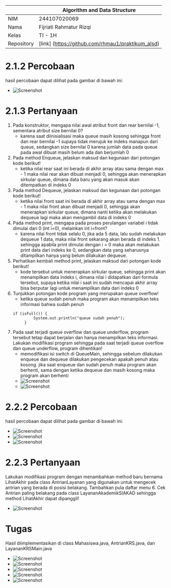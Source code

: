 |            | Algorithm and Data Structure                      |
| ---------- | ------------------------------------------------- |
| NIM        | 244107020069                                      |
| Nama       | Fijriati Rahmatur Rizqi                           |
| Kelas      | TI - 1H                                           |
| Repository | [link] (https://github.com/rhmau1/praktikum_alsd) |

# 2.1.2 Percobaan

hasil percobaan dapat dilihat pada gambar di bawah ini:

- ![Screenshot](../img/p11/1.png)

# 2.1.3 Pertanyaan

1. Pada konstruktor, mengapa nilai awal atribut front dan rear bernilai -1, sementara atribut size bernilai 0?
   - karena saat diinisialisasi maka queue masih kosong sehingga front dan rear bernilai -1 supaya tidak merujuk ke indeks manapun dari queue, sedangkan size bernilai 0 karena jumlah data pada queue pada awal dibuat masih belum ada dan berjumlah 0
2. Pada method Enqueue, jelaskan maksud dan kegunaan dari potongan kode berikut!
   - ketika nilai rear saat ini berada di akhir array atau sama dengan max - 1 maka nilai rear akan dibuat menjadi 0, sehingga akan menerapkan sirkular queue, dimana data baru yang akan masuk akan ditempatkan di indeks 0
3. Pada method Dequeue, jelaskan maksud dan kegunaan dari potongan kode berikut!
   - ketika nilai front saat ini berada di akhir array atau sama dengan max - 1 maka nilai front akan dibuat menjadi 0, sehingga akan menerapkan sirkular queue, dimana nanti ketika akan melakukan dequeue lagi maka akan mengambil data di indeks 0
4. Pada method print, mengapa pada proses perulangan variabel i tidak dimulai dari 0 (int i=0), melainkan int i=front?
   - karena nilai front tidak selalu 0, jika ada 5 data, lalu sudah melakukan dequeue 1 data, maka nilai front sekarang akan berada di indeks 1. sehingga apabila print dimulai dengan i = 0 maka akan melakukan print data dari indeks ke 0, sedangkan data yang seharusnya ditampilkan hanya yang belum dilakukan dequeue.
5. Perhatikan kembali method print, jelaskan maksud dari potongan kode berikut!
   - kode tersebut untuk menerapkan sirkular queue, sehingga print akan menampilkan data indeks i, dimana nilai i didapatkan dari formula tersebut, supaya ketika nilai i saat ini sudah mencapai akhir array bisa berputar lagi untuk menampilkan data dari indeks 0
6. Tunjukkan potongan kode program yang merupakan queue overflow!
   - ketika queue sudah penuh maka program akan menampilkan teks informasi bahwa sudah penuh
   ```
   if (isFull()) {
            System.out.println("queue sudah penuh");
        }
   ```
7. Pada saat terjadi queue overflow dan queue underflow, program tersebut tetap dapat berjalan dan hanya menampilkan teks informasi. Lakukan modifikasi program sehingga pada saat terjadi queue overflow dan queue underflow, program dihentikan!
   - memodifikasi isi switch di QueueMain, sehingga sebelum dilakukan enqueue dan dequeue dilakukan pengecekan apakah penuh atau kosong. jika saat enqueue dan sudah penuh maka program akan berhenti, sama dengan ketika dequeue dan masih kosong maka program akan berhenti
   - ![Screenshot](../img/p11/2A.png)
   - ![Screenshot](../img/p11/2B.png)

# 2.2.2 Percobaan

hasil percobaan dapat dilihat pada gambar di bawah ini:

- ![Screenshot](../img/p11/3A.png)
- ![Screenshot](../img/p11/3B.png)
- ![Screenshot](../img/p11/3C.png)

# 2.2.3 Pertanyaan

Lakukan modifikasi program dengan menambahkan method baru bernama LihatAkhir pada class AntrianLayanan yang digunakan untuk mengecek antrian yang berada di posisi belakang. Tambahkan pula daftar menu 6. Cek Antrian paling belakang pada class LayananAkademikSIAKAD sehingga method LihatAkhir dapat dipanggil!

- ![Screenshot](../img/p11/4.png)

# Tugas

Hasil diimplementasikan di class Mahasiswa.java, AntrianKRS.java, dan LayananKRSMain.java

- ![Screenshot](../img/p11/5A.png)
- ![Screenshot](../img/p11/5B.png)
- ![Screenshot](../img/p11/5C.png)
- ![Screenshot](../img/p11/5D.png)
- ![Screenshot](../img/p11/5E.png)
